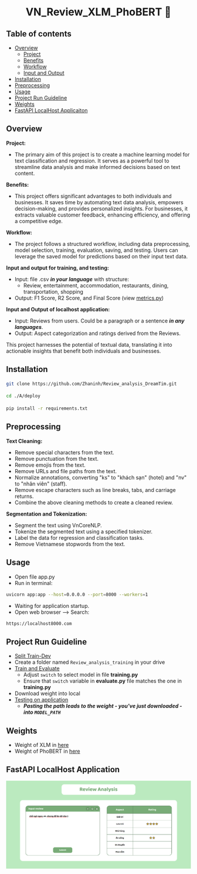 <h1 align="center">VN_Review_XLM_PhoBERT 💬</h1>



## Table of contents
- [Overview](#overview)
    - [Project](#project)
    - [Benefits](#benefits)
    - [Workflow](#workflow)
    - [Input and Output](#input-and-output-for-training,-and-testing)
- [Installation](#installation)
- [Preprocessing](#preprocessing)
- [Usage](#usage)
- [Project Run Guideline](#project-run-guideline)
- [Weights](#weights)
- [FastAPI LocalHost Applicaiton](#fastapi-localhost-application)


## Overview

**Project:**

- The primary aim of this project is to create a machine learning model for text classification and regression. It serves as a powerful tool to streamline data analysis and make informed decisions based on text content.

**Benefits:**

- This project offers significant advantages to both individuals and businesses. It saves time by automating text data analysis, empowers decision-making, and provides personalized insights. For businesses, it extracts valuable customer feedback, enhancing efficiency, and offering a competitive edge. 

**Workflow:**

- The project follows a structured workflow, including data preprocessing, model selection, training, evaluation, saving, and testing. Users can leverage the saved model for predictions based on their input text data.

**Input and output for training, and testing:**
- Input: file .csv ***in your language*** with structure:
    - Review, entertainment, accommodation, restaurants, dining, transportation, shopping
- Output: F1 Score, R2 Score, and Final Score (view [metrics.py](./A/deploy/metrics.py))


**Input and Output of localhost application:**

- Input: Reviews from users. Could be a paragraph or a sentence ***in any languages***.
- Output: Aspect categorization and ratings derived from the Reviews.

This project harnesses the potential of textual data, translating it into actionable insights that benefit both individuals and businesses.


## Installation
```bash
git clone https://github.com/Zhaninh/Review_analysis_DreamTim.git

cd ./A/deploy

pip install -r requirements.txt
```

## Preprocessing
**Text Cleaning:**
- Remove special characters from the text.
- Remove punctuation from the text.
- Remove emojis from the text.
- Remove URLs and file paths from the text.
- Normalize annotations, converting "ks" to "khách sạn" (hotel) and "nv" to "nhân viên" (staff).
- Remove escape characters such as line breaks, tabs, and carriage returns.
- Combine the above cleaning methods to create a cleaned review.
  
**Segmentation and Tokenization:**
- Segment the text using VnCoreNLP.
- Tokenize the segmented text using a specified tokenizer.
- Label the data for regression and classification tasks.
- Remove Vietnamese stopwords from the text.

## Usage
- Open file app.py
- Run in terminal:
```bash
uvicorn app:app --host=0.0.0.0 --port=8000 --workers=1
```
- Waiting for application startup.
- Open web browser --> Search:
```bash
https://localhost8000.com
```

## Project Run Guideline
- [Split Train-Dev](./A/deploy/nam_split.py)
- Create a folder named `Review_analysis_training` in your drive
- [Train and Evaluate](https://colab.research.google.com/drive/1v7PelQhAJtzPIDl2V9qhCaLe6UO9f5Q9?usp=sharing)
    - Adjust `switch` to select model in file **training.py**
    - Ensure that `switch` variable in **evaluate.py** file matches the one in **training.py**
- Download weight into local
- [Testing on application](./A/deploy/app.py)
    - ***Pasting the path leads to the weight - you've just downloaded - into `MODEL_PATH`***

## Weights
- Weight of XLM in [here](https://drive.google.com/file/d/15nYqm5LuVEChxhRmMqqNkW6J5wsl3VMk/view?usp=share_link)
- Weight of PhoBERT in [here](https://drive.google.com/file/d/17CHUy43r29bc8azu9p-zT85CAu-V5QKa/view?usp=sharing)

## FastAPI LocalHost Application 
![](./images/Web.PNG)
